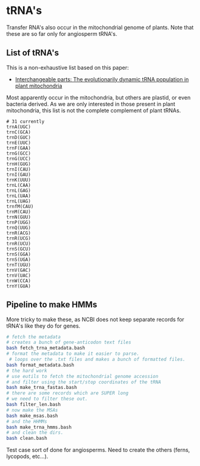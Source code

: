 # tRNA's

Transfer RNA's also occur in the mitochondrial genome of plants. Note that these are so far only for angiosperm tRNA's.

## List of tRNA's

This is a non-exhaustive list based on this paper:
- <a href="https://www.sciencedirect.com/science/article/pii/S1567724919303447">Interchangeable parts: The evolutionarily dynamic tRNA population in plant mitochondria</a>

Most apparently occur in the mitochondria, but others are plastid, or even bacteria derived. As we are only interested in those present in plant mitochondria, this list is not the complete complement of plant tRNAs.

```
# 31 currently
trnA(UGC)
trnC(GCA)
trnD(GUC)
trnE(UUC)
trnF(GAA)
trnG(GCC)
trnG(UCC)
trnH(GUG)
trnI(CAU)
trnI(GAU)
trnK(UUU)
trnL(CAA)
trnL(GAG)
trnL(UAA)
trnL(UAG)
trnfM(CAU)
trnM(CAU)
trnN(GUU)
trnP(UGG)
trnQ(UUG)
trnR(ACG)
trnR(UCG)
trnR(UCU)
trnS(GCU)
trnS(GGA)
trnS(UGA)
trnT(UGU)
trnV(GAC)
trnV(UAC)
trnW(CCA)
trnY(GUA)
```

## Pipeline to make HMMs

More tricky to make these, as NCBI does not keep separate records for tRNA's like they do for genes.

```bash
# fetch the metadata
# creates a bunch of gene-anticodon text files
bash fetch_trna_metadata.bash 
# format the metadata to make it easier to parse.
 # loops over the .txt files and makes a bunch of formatted files.
bash format_metadata.bash
# the hard work
# use eutils to fetch the mitochondrial genome accession
# and filter using the start/stop coordinates of the tRNA
bash make_trna_fastas.bash
# there are some records which are SUPER long
# we need to filter these out.
bash filter_len.bash
# now make the MSAs
bash make_msas.bash
# and the HHMMs
bash make_trna_hmms.bash
# and clean the dirs.
bash clean.bash
```

Test case sort of done for angiosperms. Need to create the others (ferns, lycopods, etc...).